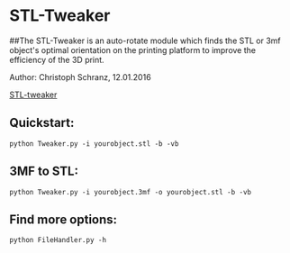 # STL-Tweaker
##The STL-Tweaker is an auto-rotate module which finds the STL or 3mf object's optimal orientation on the printing platform to improve the efficiency of the 3D print.

Author: Christoph Schranz, 12.01.2016 

[STL-tweaker](http://www.salzburgresearch.at/blog/3d-print-positioning/)

## Quickstart:  

`python Tweaker.py -i yourobject.stl -b -vb`


## 3MF to STL:  

`python Tweaker.py -i yourobject.3mf -o yourobject.stl -b -vb`


## Find more options:
`python FileHandler.py -h`
